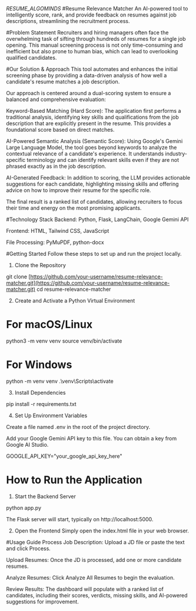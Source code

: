*RESUME_ALGOMINDS*
#Resume Relevance Matcher
An AI-powered tool to intelligently score, rank, and provide feedback on resumes against job descriptions, streamlining the recruitment process.

#Problem Statement
Recruiters and hiring managers often face the overwhelming task of sifting through hundreds of resumes for a single job opening. This manual screening process is not only time-consuming and inefficient but also prone to human bias, which can lead to overlooking qualified candidates.

#Our Solution & Approach
This tool automates and enhances the initial screening phase by providing a data-driven analysis of how well a candidate's resume matches a job description.

Our approach is centered around a dual-scoring system to ensure a balanced and comprehensive evaluation:

Keyword-Based Matching (Hard Score): The application first performs a traditional analysis, identifying key skills and qualifications from the job description that are explicitly present in the resume. This provides a foundational score based on direct matches.

AI-Powered Semantic Analysis (Semantic Score): Using Google's Gemini Large Language Model, the tool goes beyond keywords to analyze the contextual relevance of a candidate's experience. It understands industry-specific terminology and can identify relevant skills even if they are not phrased exactly as in the job description.

AI-Generated Feedback: In addition to scoring, the LLM provides actionable suggestions for each candidate, highlighting missing skills and offering advice on how to improve their resume for the specific role.

The final result is a ranked list of candidates, allowing recruiters to focus their time and energy on the most promising applicants.

#Technology Stack
Backend: Python, Flask, LangChain, Google Gemini API

Frontend: HTML, Tailwind CSS, JavaScript

File Processing: PyMuPDF, python-docx

#Getting Started
Follow these steps to set up and run the project locally.

1. Clone the Repository

git clone [https://github.com/your-username/resume-relevance-matcher.git](https://github.com/your-username/resume-relevance-matcher.git)
cd resume-relevance-matcher

2. Create and Activate a Python Virtual Environment

# For macOS/Linux
python3 -m venv venv
source venv/bin/activate

# For Windows
python -m venv venv
.\venv\Scripts\activate

3. Install Dependencies

pip install -r requirements.txt

4. Set Up Environment Variables

Create a file named .env in the root of the project directory.

Add your Google Gemini API key to this file. You can obtain a key from Google AI Studio.

GOOGLE_API_KEY="your_google_api_key_here"

# How to Run the Application
1. Start the Backend Server

python app.py

The Flask server will start, typically on http://localhost:5000.

2. Open the Frontend
Simply open the index.html file in your web browser.

#Usage Guide
Process Job Description: Upload a JD file or paste the text and click Process.

Upload Resumes: Once the JD is processed, add one or more candidate resumes.

Analyze Resumes: Click Analyze All Resumes to begin the evaluation.

Review Results: The dashboard will populate with a ranked list of candidates, including their scores, verdicts, missing skills, and AI-powered suggestions for improvement.

